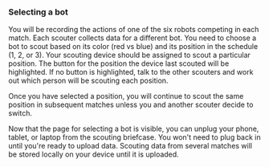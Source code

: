 ### Selecting a bot

You will be recording the actions of one of the six robots competing in each match. Each scouter collects data for a different bot. You need to choose a bot to scout based on its color (red vs blue) and its position in the schedule (1, 2, or 3). Your scouting device should be assigned to scout a particular position. The button for the position the device last scouted will be highlighted. If no button is highlighted, talk to the other scouters and work out which person will be scouting each position.

Once you have selected a position, you will continue to scout the same position in subsequent matches unless you and another scouter decide to switch.

Now that the page for selecting a bot is visible, you can unplug your phone, tablet, or laptop from the scouting briefcase. You won't need to plug back in until you're ready to upload data. Scouting data from several matches will be stored locally on your device until it is uploaded.
